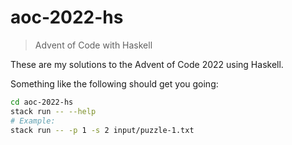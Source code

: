 # aoc-2022-hs
> Advent of Code with Haskell

These are my solutions to the Advent of Code 2022 using Haskell.

Something like the following should get you going:

```bash
cd aoc-2022-hs
stack run -- --help
# Example:
stack run -- -p 1 -s 2 input/puzzle-1.txt
```
